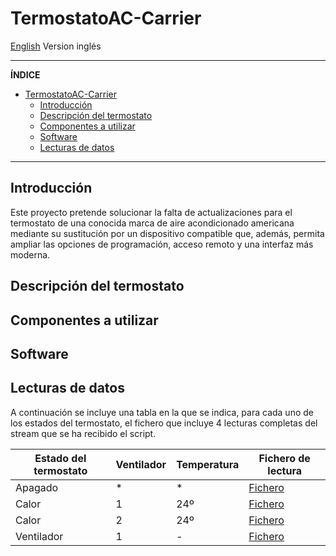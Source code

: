 # TermostatoAC-Carrier

[English](README.md) Version inglés

-----

**ÍNDICE**

- [TermostatoAC-Carrier](#termostatoac-carrier)
  - [Introducción](#introducción)
  - [Descripción del termostato](#descripción-del-termostato)
  - [Componentes a utilizar](#componentes-a-utilizar)
  - [Software](#software)
  - [Lecturas de datos](#lecturas-de-datos)

-----

## Introducción

Este proyecto pretende solucionar la falta de actualizaciones para el termostato de una conocida marca de aire acondicionado americana mediante su sustitución por un dispositivo compatible que, además, permita ampliar las opciones de programación, acceso remoto y una interfaz más moderna.

## Descripción del termostato

## Componentes a utilizar

## Software


## Lecturas de datos

A continuación se incluye una tabla en la que se indica, para cada uno de los estados del termostato, el fichero que incluye 4 lecturas completas del stream que se ha recibido el script.

| Estado del termostato | Ventilador | Temperatura | Fichero de lectura |
| --- | --- | --- | --- |
| Apagado | * | * | [Fichero](datos_hex_2024-08-23_17-21-54.txt) |
| Calor | 1 | 24º | [Fichero](datos_hex_2024-08-23_17-26-08.txt) |
| Calor | 2 | 24º | [Fichero](datos_hex_2024-08-23_17-27-53.txt) |
| Ventilador| 1 | - | [Fichero](datos_hex_2024-08-24_09-43-15.txt) |
